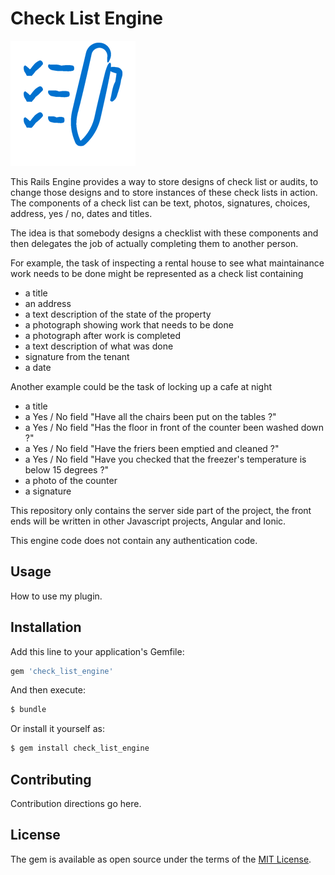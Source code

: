 # Check List Engine

![alt text](https://github.com/guy-roberts/check_list_engine/blob/master/docs/checklist_icon.png "Check Lists")

This Rails Engine provides a way to store designs of check list or audits, to change those designs and to store instances
of these check lists in action.  The components of a check list can be text, photos, signatures, choices, address, yes / no, dates and titles.

The idea is that somebody designs a checklist with these components and then delegates the job of actually completing them to another person.

For example, the task of inspecting a rental house to see what maintainance work needs to be done might be represented as a check list
containing

* a title
* an address
* a text description of the state of the property
* a photograph showing work that needs to be done
* a photograph after work is completed
* a text description of what was done
* signature from the tenant
* a date 

Another example could be the task of locking up a cafe at night

* a title
* a Yes / No field "Have all the chairs been put on the tables ?"
* a Yes / No field "Has the floor in front of the counter been washed down ?"
* a Yes / No field "Have the friers been emptied and cleaned ?"
* a Yes / No field "Have you checked that the freezer's temperature is below 15 degrees ?"
* a photo of the counter
* a signature


This repository only contains the server side part of the project, the front ends will be written in other
Javascript projects, Angular and Ionic.

This engine code does not contain any authentication code.



## Usage
How to use my plugin.

## Installation
Add this line to your application's Gemfile:

```ruby
gem 'check_list_engine'
```

And then execute:
```bash
$ bundle
```

Or install it yourself as:
```bash
$ gem install check_list_engine
```

## Contributing
Contribution directions go here.

## License
The gem is available as open source under the terms of the [MIT License](http://opensource.org/licenses/MIT).
